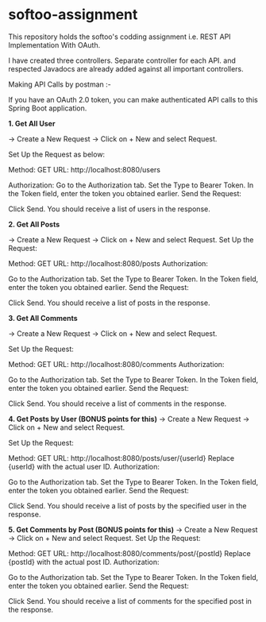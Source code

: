 # softoo-assignment
This repository holds the softoo's codding assignment i.e. REST API Implementation With OAuth.

I have created three controllers. Separate controller for each API. and respected Javadocs are already added against all important controllers. 

Making API Calls by postman :- 

If you have an OAuth 2.0 token, you can make authenticated API calls to this Spring Boot application.

**1. Get All User**

   -> Create a New Request  -> Click on + New and select Request.

Set Up the Request as below:

Method: GET
URL: http://localhost:8080/users

Authorization:
Go to the Authorization tab.
Set the Type to Bearer Token.
In the Token field, enter the token you obtained earlier.
Send the Request:

Click Send.
You should receive a list of users in the response.



**2. Get All Posts**

   -> Create a New Request  -> Click on + New and select Request.
Set Up the Request:

Method: GET
URL: http://localhost:8080/posts
Authorization:

Go to the Authorization tab.
Set the Type to Bearer Token.
In the Token field, enter the token you obtained earlier.
Send the Request:

Click Send.
You should receive a list of posts in the response.


**3. Get All Comments**

   -> Create a New Request  -> Click on + New and select Request.
   
Set Up the Request:

Method: GET
URL: http://localhost:8080/comments
Authorization:

Go to the Authorization tab.
Set the Type to Bearer Token.
In the Token field, enter the token you obtained earlier.
Send the Request:

Click Send.
You should receive a list of comments in the response.


**4. Get Posts by User (BONUS points for this)**
  -> Create a New Request  -> Click on + New and select Request.
  
Set Up the Request:

Method: GET
URL: http://localhost:8080/posts/user/{userId}
Replace {userId} with the actual user ID.
Authorization:

Go to the Authorization tab.
Set the Type to Bearer Token.
In the Token field, enter the token you obtained earlier.
Send the Request:

Click Send.
You should receive a list of posts by the specified user in the response.

**5. Get Comments by Post (BONUS points for this)**
  -> Create a New Request  -> Click on + New and select Request.
Set Up the Request:

Method: GET
URL: http://localhost:8080/comments/post/{postId}
Replace {postId} with the actual post ID.
Authorization:

Go to the Authorization tab.
Set the Type to Bearer Token.
In the Token field, enter the token you obtained earlier.
Send the Request:

Click Send.
You should receive a list of comments for the specified post in the response.
